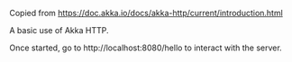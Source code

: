 Copied from https://doc.akka.io/docs/akka-http/current/introduction.html

A basic use of Akka HTTP.

Once started, go to http://localhost:8080/hello to interact with the server.